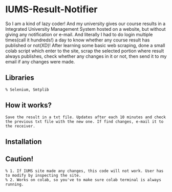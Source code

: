 # IUMS-Result-Notifier

So I am a kind of lazy coder! And my university gives our course results in a Integrated University Management System hosted on a website, but without giving any notification
or e-mail. And literally I had to do login multiple times(call it hundreds!) a day to know whether any course result has published or not(XD)!
After learning some basic web scraping, done a small colab script which enter to the site, scrap the selected portion where result always publishes, check whether any changes in it or not, 
then send it to my email if any changes were made.

## Libraries
    % Selenium, Smtplib

## How it works?
    Save the result in a txt file. Updates after each 10 minutes and check the previous txt file with the new one. If find changes, e-mail it to the receiver. 

## Installation
    
## Caution!
    % 1. If IUMS site made any changes, this code will not work. User has to modify by inspecting the site.
    % 2. Works on colab, so you've to make sure colab terminal is always running.
